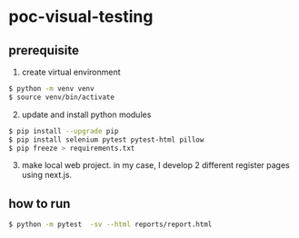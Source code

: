 # poc-visual-testing
## prerequisite
1. create virtual environment
```sh
$ python -m venv venv
$ source venv/bin/activate
```
2. update and install python modules
```sh
$ pip install --upgrade pip
$ pip install selenium pytest pytest-html pillow
$ pip freeze > requirements.txt
```
3. make local web project. in my case, I develop 2 different register pages using next.js.

## how to run
```sh
$ python -m pytest  -sv --html reports/report.html
```